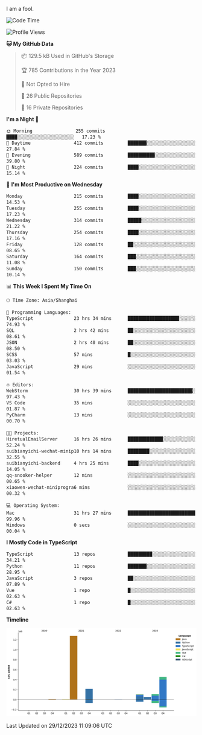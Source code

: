 I am a fool.

<!--START_SECTION:waka-->
![Code Time](http://img.shields.io/badge/Code%20Time-1%2C034%20hrs%2039%20mins-blue)

![Profile Views](http://img.shields.io/badge/Profile%20Views-1-blue)

**🐱 My GitHub Data** 

> 📦 129.5 kB Used in GitHub's Storage 
 > 
> 🏆 785 Contributions in the Year 2023
 > 
> 🚫 Not Opted to Hire
 > 
> 📜 26 Public Repositories 
 > 
> 🔑 16 Private Repositories 
 > 
**I'm a Night 🦉** 

```text
🌞 Morning                255 commits         ████░░░░░░░░░░░░░░░░░░░░░   17.23 % 
🌆 Daytime                412 commits         ███████░░░░░░░░░░░░░░░░░░   27.84 % 
🌃 Evening                589 commits         ██████████░░░░░░░░░░░░░░░   39.80 % 
🌙 Night                  224 commits         ████░░░░░░░░░░░░░░░░░░░░░   15.14 % 
```
📅 **I'm Most Productive on Wednesday** 

```text
Monday                   215 commits         ████░░░░░░░░░░░░░░░░░░░░░   14.53 % 
Tuesday                  255 commits         ████░░░░░░░░░░░░░░░░░░░░░   17.23 % 
Wednesday                314 commits         █████░░░░░░░░░░░░░░░░░░░░   21.22 % 
Thursday                 254 commits         ████░░░░░░░░░░░░░░░░░░░░░   17.16 % 
Friday                   128 commits         ██░░░░░░░░░░░░░░░░░░░░░░░   08.65 % 
Saturday                 164 commits         ███░░░░░░░░░░░░░░░░░░░░░░   11.08 % 
Sunday                   150 commits         ███░░░░░░░░░░░░░░░░░░░░░░   10.14 % 
```


📊 **This Week I Spent My Time On** 

```text
🕑︎ Time Zone: Asia/Shanghai

💬 Programming Languages: 
TypeScript               23 hrs 34 mins      ███████████████████░░░░░░   74.93 % 
SQL                      2 hrs 42 mins       ██░░░░░░░░░░░░░░░░░░░░░░░   08.61 % 
JSON                     2 hrs 40 mins       ██░░░░░░░░░░░░░░░░░░░░░░░   08.50 % 
SCSS                     57 mins             █░░░░░░░░░░░░░░░░░░░░░░░░   03.03 % 
JavaScript               29 mins             ░░░░░░░░░░░░░░░░░░░░░░░░░   01.54 % 

🔥 Editors: 
WebStorm                 30 hrs 39 mins      ████████████████████████░   97.43 % 
VS Code                  35 mins             ░░░░░░░░░░░░░░░░░░░░░░░░░   01.87 % 
PyCharm                  13 mins             ░░░░░░░░░░░░░░░░░░░░░░░░░   00.70 % 

🐱‍💻 Projects: 
HiretualEmailServer      16 hrs 26 mins      █████████████░░░░░░░░░░░░   52.24 % 
suibianyichi-wechat-minip10 hrs 14 mins      ████████░░░░░░░░░░░░░░░░░   32.55 % 
suibianyichi-backend     4 hrs 25 mins       ████░░░░░░░░░░░░░░░░░░░░░   14.05 % 
qq-snooker-helper        12 mins             ░░░░░░░░░░░░░░░░░░░░░░░░░   00.65 % 
xiaowen-wechat-miniprogra6 mins              ░░░░░░░░░░░░░░░░░░░░░░░░░   00.32 % 

💻 Operating System: 
Mac                      31 hrs 27 mins      █████████████████████████   99.96 % 
Windows                  0 secs              ░░░░░░░░░░░░░░░░░░░░░░░░░   00.04 % 
```

**I Mostly Code in TypeScript** 

```text
TypeScript               13 repos            █████████░░░░░░░░░░░░░░░░   34.21 % 
Python                   11 repos            ███████░░░░░░░░░░░░░░░░░░   28.95 % 
JavaScript               3 repos             ██░░░░░░░░░░░░░░░░░░░░░░░   07.89 % 
Vue                      1 repo              █░░░░░░░░░░░░░░░░░░░░░░░░   02.63 % 
C#                       1 repo              █░░░░░░░░░░░░░░░░░░░░░░░░   02.63 % 
```



**Timeline**

![Lines of Code chart](https://raw.githubusercontent.com/VeejaLiu/VeejaLiu/master/assets/bar_graph.png)


 Last Updated on 29/12/2023 11:09:06 UTC
<!--END_SECTION:waka-->
